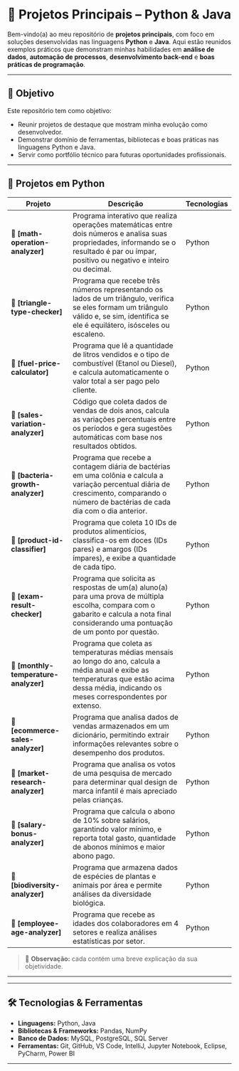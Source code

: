 # 🚀 Projetos Principais – Python & Java

Bem-vindo(a) ao meu repositório de **projetos principais**, com foco em soluções desenvolvidas nas linguagens **Python** e **Java**. Aqui estão reunidos exemplos práticos que demonstram minhas habilidades em **análise de dados**, **automação de processos**, **desenvolvimento back-end** e **boas práticas de programação**.

---

## 🎯 Objetivo

Este repositório tem como objetivo:

- Reunir projetos de destaque que mostram minha evolução como desenvolvedor.
- Demonstrar domínio de ferramentas, bibliotecas e boas práticas nas linguagens Python e Java.
- Servir como portfólio técnico para futuras oportunidades profissionais.

---

## 🐍 Projetos em Python

| Projeto | Descrição | Tecnologias |
|--------|-----------|-------------|
| **📁 [math-operation-analyzer]** | Programa interativo que realiza operações matemáticas entre dois números e analisa suas propriedades, informando se o resultado é par ou ímpar, positivo ou negativo e inteiro ou decimal. | Python |
| **📁 [triangle-type-checker]** | Programa que recebe três números representando os lados de um triângulo, verifica se eles formam um triângulo válido e, se sim, identifica se ele é equilátero, isósceles ou escaleno. | Python |
| **📁 [fuel-price-calculator]** | Programa que lê a quantidade de litros vendidos e o tipo de combustível (Etanol ou Diesel), e calcula automaticamente o valor total a ser pago pelo cliente. | Python |
| **📁 [sales-variation-analyzer]** | Código que coleta dados de vendas de dois anos, calcula as variações percentuais entre os períodos e gera sugestões automáticas com base nos resultados obtidos. | Python |
| **📁 [bacteria-growth-analyzer]** | Programa que recebe a contagem diária de bactérias em uma colônia e calcula a variação percentual diária de crescimento, comparando o número de bactérias de cada dia com o dia anterior. | Python |
| **📁 [product-id-classifier]** | Programa que coleta 10 IDs de produtos alimentícios, classifica-os em doces (IDs pares) e amargos (IDs ímpares), e exibe a quantidade de cada tipo. | Python |
| **📁 [exam-result-checker]** | Programa que solicita as respostas de um(a) aluno(a) para uma prova de múltipla escolha, compara com o gabarito e calcula a nota final considerando uma pontuação de um ponto por questão. | Python |
| **📁 [monthly-temperature-analyzer]** | Programa que coleta as temperaturas médias mensais ao longo do ano, calcula a média anual e exibe as temperaturas que estão acima dessa média, indicando os meses correspondentes por extenso. | Python |
| **📁 [ecommerce-sales-analyzer]** | Programa que analisa dados de vendas armazenados em um dicionário, permitindo extrair informações relevantes sobre o desempenho dos produtos. | Python |
| **📁 [market-research-analyzer]** | Programa que analisa os votos de uma pesquisa de mercado para determinar qual design de marca infantil é mais apreciado pelas crianças. | Python |
| **📁 [salary-bonus-analyzer]** | Programa que calcula o abono de 10% sobre salários, garantindo valor mínimo, e reporta total gasto, quantidade de abonos mínimos e maior abono pago. | Python |
| **📁 [biodiversity-analyzer]** | Programa que armazena dados de espécies de plantas e animais por área e permite análises da diversidade biológica. | Python |
| **📁 [employee-age-analyzer]** | Programa que recebe as idades dos colaboradores em 4 setores e realiza análises estatísticas por setor. | Python |


> 🔧 **Observação:** cada contém uma breve explicação da sua objetividade.

---

---

## 🛠️ Tecnologias & Ferramentas

- **Linguagens:** Python, Java  
- **Bibliotecas & Frameworks:** Pandas, NumPy 
- **Banco de Dados:** MySQL, PostgreSQL, SQL Server
- **Ferramentas:** Git, GitHub, VS Code, IntelliJ, Jupyter Notebook, Eclipse, PyCharm, Power BI

---
